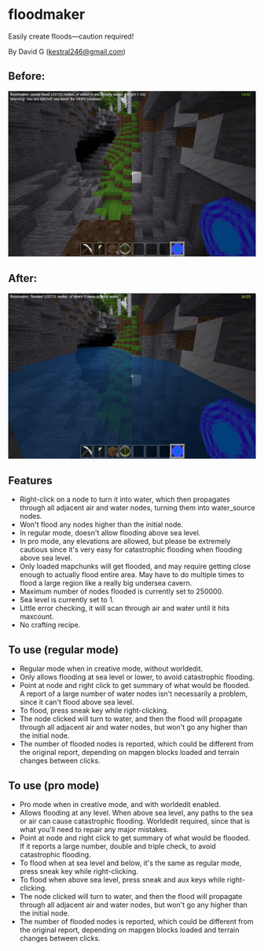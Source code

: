 floodmaker
==========

Easily create floods—caution required!

By David G (kestral246@gmail.com)

Before:
------
![Floodmaker before screenshot](before.png "Before")

After:
-----
![Floodmaker after screenshot](screenshot.png "After")


Features
--------

- Right-click on a node to turn it into water, which then propagates through all adjacent air and water nodes, turning them into water_source nodes.
- Won't flood any nodes higher than the initial node.
- In regular mode, doesn't allow flooding above sea level.
- In pro mode, any elevations are allowed, but please be extremely cautious since it's very easy for catastrophic flooding when flooding above sea level.
- Only loaded mapchunks will get flooded, and may require getting close enough to actually flood entire area. May have to do multiple times to flood a large region like a really big undersea cavern.
- Maximum number of nodes flooded is currently set to 250000.
- Sea level is currently set to 1.
- Little error checking, it will scan through air and water until it hits maxcount.
- No crafting recipe.


To use (regular mode)
---------------------

- Regular mode when in creative mode, without worldedit.
- Only allows flooding at sea level or lower, to avoid catastrophic flooding.
- Point at node and right click to get summary of what would be flooded. A report of a large number of water nodes isn't necessarily a problem, since it can't flood above sea level.
- To flood, press sneak key while right-clicking.
- The node clicked will turn to water, and then the flood will propagate through all adjacent air and water nodes, but won't go any higher than the initial node.
- The number of flooded nodes is reported, which could be different from the original report, depending on mapgen blocks loaded and terrain changes between clicks.


To use (pro mode)
-----------------

- Pro mode when in creative mode, and with worldedit enabled.
- Allows flooding at any level. When above sea level, any paths to the sea or air can cause catastrophic flooding. Worldedit required, since that is what you'll need to repair any major mistakes.
- Point at node and right click to get summary of what would be flooded. If it reports a large number, double and triple check, to avoid catastrophic flooding.
- To flood when at sea level and below, it's the same as regular mode, press sneak key while right-clicking.
- To flood when above sea level, press sneak and aux keys while right-clicking.
- The node clicked will turn to water, and then the flood will propagate through all adjacent air and water nodes, but won't go any higher than the initial node.
- The number of flooded nodes is reported, which could be different from the original report, depending on mapgen blocks loaded and terrain changes between clicks.
